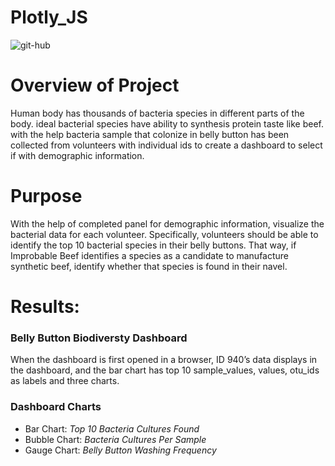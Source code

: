 # Plotly_JS

![git-hub](https://github.com/MonaElahi/Plotly_JS/blob/4aeaaec2b43409cd74d3ea34beaa6cea1b6fb7d5/Images/CoverImage.jpg)

# Overview of Project

Human body has thousands of bacteria species in different parts of the body. ideal bacterial species have ability to synthesis protein taste like beef. with the help bacteria sample that colonize in belly button has been collected from volunteers with individual ids to create a dashboard to select if with demographic information.  

# Purpose

With the help of completed panel for demographic information, visualize the bacterial data for each volunteer. Specifically, volunteers should be able to identify the top 10 bacterial species in their belly buttons. That way, if Improbable Beef identifies a species as a candidate to manufacture synthetic beef, identify whether that species is found in their navel.

# Results:

### Belly Button Biodiversty Dashboard

When the dashboard is first opened in a browser, ID 940’s data displays in the dashboard, 
and the bar chart has top 10 sample_values, values, otu_ids as labels and three charts.

### Dashboard Charts

* Bar Chart: _Top 10 Bacteria Cultures Found_
* Bubble Chart: _Bacteria Cultures Per Sample_
* Gauge Chart: _Belly Button Washing Frequency_
 


